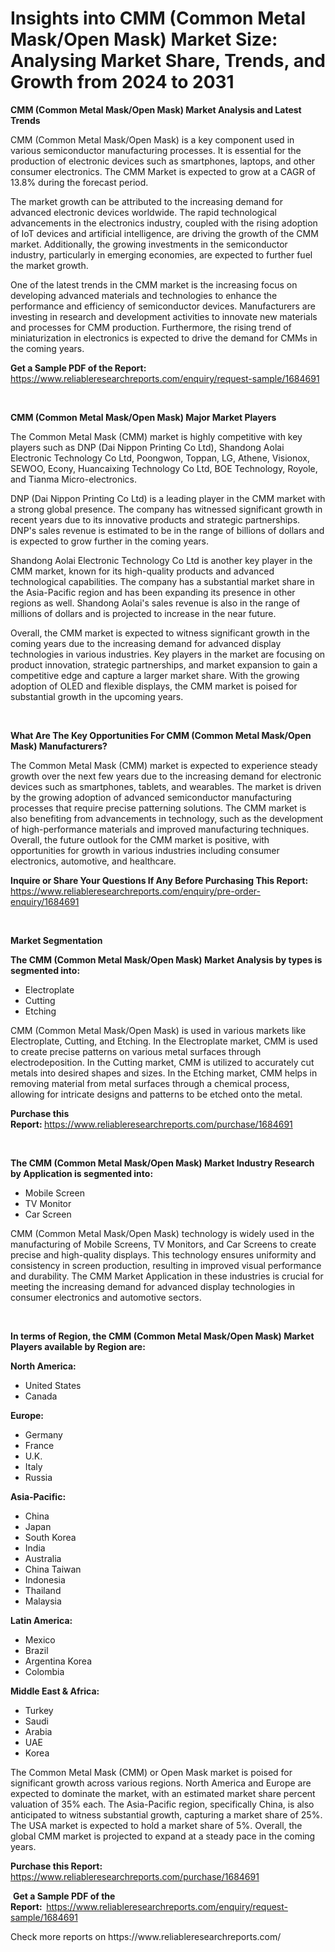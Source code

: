 <p><h1>Insights into CMM (Common Metal Mask/Open Mask) Market Size: Analysing Market Share, Trends, and Growth from 2024 to 2031</h1></p><p><strong>CMM (Common Metal Mask/Open Mask) Market Analysis and Latest Trends</strong></p>
<p><p>CMM (Common Metal Mask/Open Mask) is a key component used in various semiconductor manufacturing processes. It is essential for the production of electronic devices such as smartphones, laptops, and other consumer electronics. The CMM Market is expected to grow at a CAGR of 13.8% during the forecast period. </p><p>The market growth can be attributed to the increasing demand for advanced electronic devices worldwide. The rapid technological advancements in the electronics industry, coupled with the rising adoption of IoT devices and artificial intelligence, are driving the growth of the CMM market. Additionally, the growing investments in the semiconductor industry, particularly in emerging economies, are expected to further fuel the market growth.</p><p>One of the latest trends in the CMM market is the increasing focus on developing advanced materials and technologies to enhance the performance and efficiency of semiconductor devices. Manufacturers are investing in research and development activities to innovate new materials and processes for CMM production. Furthermore, the rising trend of miniaturization in electronics is expected to drive the demand for CMMs in the coming years.</p></p>
<p><strong>Get a Sample PDF of the Report:&nbsp;</strong> <a href="https://www.reliableresearchreports.com/enquiry/request-sample/1684691">https://www.reliableresearchreports.com/enquiry/request-sample/1684691</a></p>
<p>&nbsp;</p>
<p><strong>CMM (Common Metal Mask/Open Mask) Major Market Players</strong></p>
<p><p>The Common Metal Mask (CMM) market is highly competitive with key players such as DNP (Dai Nippon Printing Co Ltd), Shandong Aolai Electronic Technology Co Ltd, Poongwon, Toppan, LG, Athene, Visionox, SEWOO, Econy, Huancaixing Technology Co Ltd, BOE Technology, Royole, and Tianma Micro-electronics.</p><p>DNP (Dai Nippon Printing Co Ltd) is a leading player in the CMM market with a strong global presence. The company has witnessed significant growth in recent years due to its innovative products and strategic partnerships. DNP's sales revenue is estimated to be in the range of billions of dollars and is expected to grow further in the coming years.</p><p>Shandong Aolai Electronic Technology Co Ltd is another key player in the CMM market, known for its high-quality products and advanced technological capabilities. The company has a substantial market share in the Asia-Pacific region and has been expanding its presence in other regions as well. Shandong Aolai's sales revenue is also in the range of millions of dollars and is projected to increase in the near future.</p><p>Overall, the CMM market is expected to witness significant growth in the coming years due to the increasing demand for advanced display technologies in various industries. Key players in the market are focusing on product innovation, strategic partnerships, and market expansion to gain a competitive edge and capture a larger market share. With the growing adoption of OLED and flexible displays, the CMM market is poised for substantial growth in the upcoming years.</p></p>
<p>&nbsp;</p>
<p><strong>What Are The Key Opportunities For CMM (Common Metal Mask/Open Mask) Manufacturers?</strong></p>
<p><p>The Common Metal Mask (CMM) market is expected to experience steady growth over the next few years due to the increasing demand for electronic devices such as smartphones, tablets, and wearables. The market is driven by the growing adoption of advanced semiconductor manufacturing processes that require precise patterning solutions. The CMM market is also benefiting from advancements in technology, such as the development of high-performance materials and improved manufacturing techniques. Overall, the future outlook for the CMM market is positive, with opportunities for growth in various industries including consumer electronics, automotive, and healthcare.</p></p>
<p><strong>Inquire or Share Your Questions If Any Before Purchasing This Report:</strong> <a href="https://www.reliableresearchreports.com/enquiry/pre-order-enquiry/1684691">https://www.reliableresearchreports.com/enquiry/pre-order-enquiry/1684691</a></p>
<p>&nbsp;</p>
<p><strong>Market Segmentation</strong></p>
<p><strong>The CMM (Common Metal Mask/Open Mask) Market Analysis by types is segmented into:</strong></p>
<p><ul><li>Electroplate</li><li>Cutting</li><li>Etching</li></ul></p>
<p><p>CMM (Common Metal Mask/Open Mask) is used in various markets like Electroplate, Cutting, and Etching. In the Electroplate market, CMM is used to create precise patterns on various metal surfaces through electrodeposition. In the Cutting market, CMM is utilized to accurately cut metals into desired shapes and sizes. In the Etching market, CMM helps in removing material from metal surfaces through a chemical process, allowing for intricate designs and patterns to be etched onto the metal.</p></p>
<p><strong>Purchase this Report:&nbsp;</strong><a href="https://www.reliableresearchreports.com/purchase/1684691">https://www.reliableresearchreports.com/purchase/1684691</a></p>
<p>&nbsp;</p>
<p><strong>The CMM (Common Metal Mask/Open Mask) Market Industry Research by Application is segmented into:</strong></p>
<p><ul><li>Mobile Screen</li><li>TV Monitor</li><li>Car Screen</li></ul></p>
<p><p>CMM (Common Metal Mask/Open Mask) technology is widely used in the manufacturing of Mobile Screens, TV Monitors, and Car Screens to create precise and high-quality displays. This technology ensures uniformity and consistency in screen production, resulting in improved visual performance and durability. The CMM Market Application in these industries is crucial for meeting the increasing demand for advanced display technologies in consumer electronics and automotive sectors.</p></p>
<p>&nbsp;</p>
<p><strong>In terms of Region, the CMM (Common Metal Mask/Open Mask) Market Players available by Region are:</strong></p>
<p>
    <p> <strong> North America: </strong>
        <ul>
            <li>United States</li>
            <li>Canada</li>
        </ul>
        </p> 
    <p> <strong> Europe: </strong>
        <ul>
            <li>Germany</li>
            <li>France</li>
            <li>U.K.</li>
            <li>Italy</li>
            <li>Russia</li>
        </ul>
        </p> 
    <p> <strong> Asia-Pacific: </strong>
        <ul>
            <li>China</li>
            <li>Japan</li>
            <li>South Korea</li>
            <li>India</li>
            <li>Australia</li>
            <li>China Taiwan</li>
            <li>Indonesia</li>
            <li>Thailand</li>
            <li>Malaysia</li>
        </ul>
        </p> 
    <p> <strong> Latin America: </strong>
        <ul>
            <li>Mexico</li>
            <li>Brazil</li>
            <li>Argentina Korea</li>
            <li>Colombia</li>
        </ul>
        </p> 
    <p> <strong> Middle East & Africa: </strong>
        <ul>
            <li>Turkey</li>
            <li>Saudi</li>
            <li>Arabia</li>
            <li>UAE</li>
            <li>Korea</li>
        </ul>
    </p>
    </p>
<p><p>The Common Metal Mask (CMM) or Open Mask market is poised for significant growth across various regions. North America and Europe are expected to dominate the market, with an estimated market share percent valuation of 35% each. The Asia-Pacific region, specifically China, is also anticipated to witness substantial growth, capturing a market share of 25%. The USA market is expected to hold a market share of 5%. Overall, the global CMM market is projected to expand at a steady pace in the coming years.</p></p>
<p><strong>Purchase this Report: </strong><a href="https://www.reliableresearchreports.com/purchase/1684691">https://www.reliableresearchreports.com/purchase/1684691</a></p>
<p>&nbsp;<strong>Get a Sample PDF of the Report:&nbsp;&nbsp;</strong><a href="https://www.reliableresearchreports.com/enquiry/request-sample/1684691">https://www.reliableresearchreports.com/enquiry/request-sample/1684691</a></p>
<p><strong></strong></p>
<p>Check more reports on https://www.reliableresearchreports.com/</p>